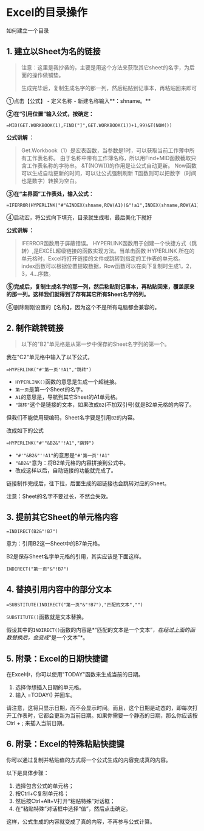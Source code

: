 # Excel的目录操作

如何建立一个目录

## 1. 建立以Sheet为名的链接

> 注意：这里是我抄袭的，主要是用这个方法来获取其它sheet的名字，为后面的操作做铺垫。
>
> 生成完毕后，复制生成名字的那一列，然后粘贴到记事本，再粘贴回来即可

①点击【公式】 - 定义名称 - 新建名称输入**：shname。**

**②在“引用位置”输入公式，按确定：**

```excel
=MID(GET.WORKBOOK(1),FIND("]",GET.WORKBOOK(1))+1,99)&T(NOW())
```

**公式讲解 ：**

> Get.Workbook（1）是宏表函数，当参数是1时，可以获取当前工作薄中所有工作表名称。
> 由于名称中带有工作簿名称，所以用Find+MID函数截取只含工作表名称的字符串。
> &T(NOW())的作用是让公式自动更新。
> Now函数可以生成自动更新的时间，可以让公式强制刷新
> T函数则可以把数字（时间也是数字）转换为空白。

**③在“主界面”工作表处，输入公式：**

```excel
=IFERROR(HYPERLINK("#"&INDEX(shname,ROW(A1))&"!a1",INDEX(shname,ROW(A1))),"")
```

④启动宏，将公式向下填充，目录就生成啦，最后美化下就好

**公式讲解 ：**

> IFERROR函数用于屏蔽错误。
> HYPERLINK函数用于创建一个快捷方式（跳转）,是EXCEL超级链接的函数实现方法。当单击函数 HYPERLINK 所在的单元格时，Excel将打开链接的文件或跳转到指定的工作表的单元格。
> index函数可以根据位置提取数据，Row函数可以在向下复制时生成1，2，3，4...序数。

**⑤完成后，复制生成名字的那一列，然后粘贴到记事本，再粘贴回来，覆盖原来的那一列。这样我们就得到了存有其它所有Sheet名字的列。**

⑥删除刚刚设置的【名称】，因为这个不是所有电脑都会兼容的。

## 2. 制作跳转链接

> 以下的"B2"单元格是从第一步中保存的Sheet名字列的第一个。

我在"C2"单元格中输入了以下公式，

```excel
=HYPERLINK("#'第一页'!A1","跳转")
```

* `HYPERLINK()`函数的意思是生成一个超链接。
* `第一页`是第一个Sheet的名字。
* `A1`的意思是，导航到其它Sheet的A1单元格。
* `"跳转"`这个是链接的文本，如果改成`B2`(不加双引号)就是B2单元格的内容了。

但我们不能使用硬编码，Sheet名字要是引用`B2`的内容。

改成如下的公式

```excel
=HYPERLINK("#'"&B2&"'!A1","跳转")
```

* `"#'"&B2&"'!A1"`的意思是`"#'第一页'!A1"`
* `"&B2&"`意为：将B2单元格的内容拼接到公式中。
* 改成这样以后，自动链接的功能就完成了。

链接制作完成后，往下拉，后面生成的超链接也会跳转对应的Sheet。

注意：Sheet的名字不要过长，不然会失效。

## 3. 提前其它Sheet的单元格内容

```excel
=INDIRECT(B2&"!B7")
```

意为：引用B2这一Sheet中的B7单元格。

B2是保存Sheet名字单元格的引用，其实应该是下面这样。

```excel
INDIRECT("第一页"&"!B7")
```

## 4. 替换引用内容中的部分文本

```excel
=SUBSTITUTE(INDIRECT("第一页"&"!B7"),"匹配的文本","")
```

`SUBSTITUTE()`函数就是文本替换。

假设其中的`INDIRECT()`函数的内容是*“匹配的文本是一个文本”*，在经过上面的函数替换后，会变成*“是一个文本”*。

## 5. 附录：Excel的日期快捷键

在Excel中，你可以使用"TODAY"函数来生成当前的日期。 

1. 选择你想插入日期的单元格。
2. 输入 =TODAY() 并回车。

请注意，这将只显示日期，而不会显示时间。而且，这个日期是动态的，即每次打开工作表时，它都会更新为当前日期。如果你需要一个静态的日期，那么你应该按 Ctrl + ; 来插入当前日期。

## 6. 附录：Excel的特殊粘贴快捷键

你可以通过复制并粘贴值的方式将一个公式生成的内容变成真的内容。

以下是具体步骤：
1. 选择包含公式的单元格；
2. 按Ctrl+C复制单元格；
3. 然后按Ctrl+Alt+V打开“粘贴特殊”对话框；
4. 在“粘贴特殊”对话框中选择“值”，然后点击确定。

这样，公式生成的内容就变成了真的内容，不再参与公式计算。